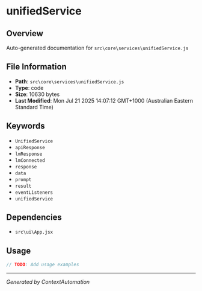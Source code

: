 # unifiedService

## Overview
Auto-generated documentation for `src\core\services\unifiedService.js`

## File Information
- **Path**: `src\core\services\unifiedService.js`
- **Type**: code
- **Size**: 10630 bytes
- **Last Modified**: Mon Jul 21 2025 14:07:12 GMT+1000 (Australian Eastern Standard Time)

## Keywords
- `UnifiedService`
- `apiResponse`
- `lmResponse`
- `lmConnected`
- `response`
- `data`
- `prompt`
- `result`
- `eventListeners`
- `unifiedService`

## Dependencies
- `src\ui\App.jsx`

## Usage
```javascript
// TODO: Add usage examples
```

---
*Generated by ContextAutomation*
